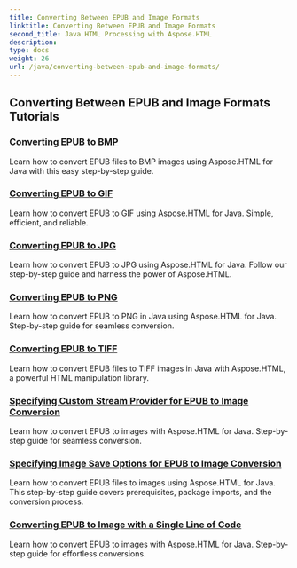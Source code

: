 ```yaml
---
title: Converting Between EPUB and Image Formats
linktitle: Converting Between EPUB and Image Formats
second_title: Java HTML Processing with Aspose.HTML
description: 
type: docs
weight: 26
url: /java/converting-between-epub-and-image-formats/
---
```


## Converting Between EPUB and Image Formats Tutorials
### [Converting EPUB to BMP](./convert-epub-to-bmp/)
Learn how to convert EPUB files to BMP images using Aspose.HTML for Java with this easy step-by-step guide.
### [Converting EPUB to GIF](./convert-epub-to-gif/)
Learn how to convert EPUB to GIF using Aspose.HTML for Java. Simple, efficient, and reliable.
### [Converting EPUB to JPG](./convert-epub-to-jpg/)
Learn how to convert EPUB to JPG using Aspose.HTML for Java. Follow our step-by-step guide and harness the power of Aspose.HTML.
### [Converting EPUB to PNG](./convert-epub-to-png/)
Learn how to convert EPUB to PNG in Java using Aspose.HTML for Java. Step-by-step guide for seamless conversion.
### [Converting EPUB to TIFF](./convert-epub-to-tiff/)
Learn how to convert EPUB files to TIFF images in Java with Aspose.HTML, a powerful HTML manipulation library.
### [Specifying Custom Stream Provider for EPUB to Image Conversion](./convert-epub-to-image-specify-custom-stream-provider/)
Learn how to convert EPUB to images with Aspose.HTML for Java. Step-by-step guide for seamless conversion.
### [Specifying Image Save Options for EPUB to Image Conversion](./convert-epub-to-image-specify-image-save-options/)
Learn how to convert EPUB files to images using Aspose.HTML for Java. This step-by-step guide covers prerequisites, package imports, and the conversion process.
### [Converting EPUB to Image with a Single Line of Code](./convert-epub-to-image-single-line/)
Learn how to convert EPUB to images with Aspose.HTML for Java. Step-by-step guide for effortless conversions.